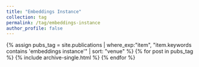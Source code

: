 ```yaml
---
title: "Embeddings Instance"
collection: tag
permalink: /tag/embeddings-instance
author_profile: false
---
```

{% assign pubs_tag = site.publications | where_exp:"item", "item.keywords contains 'embeddings instance'" | sort: "venue" %}
{% for post in pubs_tag %}
  {% include archive-single.html %}
{% endfor %}